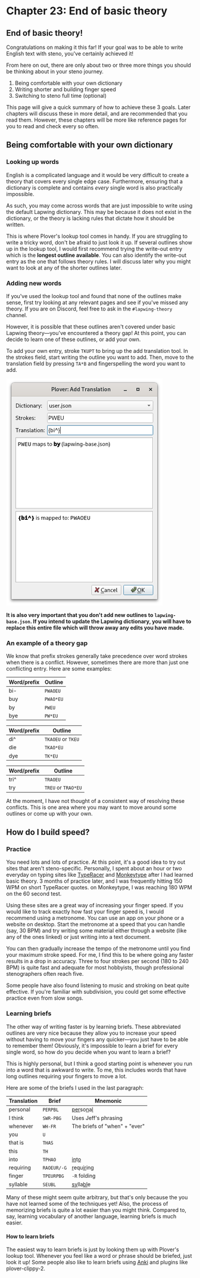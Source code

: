 # Chapter 23: End of basic theory

## End of basic theory!

Congratulations on making it this far! If your goal was to be able to write English text with steno, you've certainly achieved it!

From here on out, there are only about two or three more things you should be thinking about in your steno journey.

1. Being comfortable with your own dictionary
2. Writing shorter and building finger speed
3. Switching to steno full time (optional)

This page will give a quick summary of how to achieve these 3 goals. Later chapters will discuss these in more detail, and are recommended that you read them. However, these chapters will be more like reference pages for you to read and check every so often.

## Being comfortable with your own dictionary

### Looking up words

English is a complicated language and it would be very difficult to create a theory that covers every single edge case. Furthermore, ensuring that a dictionary is complete and contains *every* single word is also practically impossible.

As such, you may come across words that are just impossible to write using the default Lapwing dictionary. This may be because it does not exist in the dictionary, or the theory is lacking rules that dictate how it should be written.

This is where Plover's lookup tool comes in handy. If you are struggling to write a tricky word, don't be afraid to just look it up. If several outlines show up in the lookup tool, I would first recommend trying the write-out entry which is the **longest outline available**. You can also identify the write-out entry as the one that follows theory rules. I will discuss later why you might want to look at any of the shorter outlines later.

### Adding new words

If you've used the lookup tool and found that none of the outlines make sense, first try looking at any relevant pages and see if you've missed any theory. If you are on Discord, feel free to ask in the <code class="code-mono">#lapwing-theory</code> channel.

However, it is possible that these outlines aren't covered under basic Lapwing theory—you've encountered a theory gap! At this point, you can decide to learn one of these outlines, or add your own.

To add your own entry, stroke `TKUPT` to bring up the add translation tool. In the strokes field, start writing the outline you want to add. Then, move to the translation field by pressing `TA*B` and fingerspelling the word you want to add.

![](img/23-add-translation.png)

**It is also very important that you don't add new outlines to <code class="code-mono">lapwing-base.json</code>. If you intend to update the Lapwing dictionary, you will have to replace this entire file which will throw away any edits you have made.**

### An example of a theory gap

We know that prefix strokes generally take precedence over word strokes when there is a conflict. However, sometimes there are more than just one conflicting entry. Here are some examples:

| Word/prefix | Outline |
| ---- | ---- |
| bi- | `PWAOEU` |
| buy | `PWAO*EU` |
| by | `PWEU` |
| bye | `PW*EU` |

| Word/prefix | Outline |
| ---- | ---- |
| di^ | `TKAOEU` or `TKEU` |
| die | `TKAO*EU` |
| dye | `TK*EU` |

| Word/prefix | Outline |
| ---- | ---- |
| tri^ | `TRAOEU` |
| try | `TREU`  or `TRAO*EU` |

At the moment, I have not thought of a consistent way of resolving these conflicts. This is one area where you may want to move around some outlines or come up with your own.

## How do I build speed?

### Practice

You need lots and lots of practice. At this point, it's a good idea to try out sites that aren't steno-specific. Personally, I spent about an hour or two everyday on typing sites like [TypeRacer](https://play.typeracer.com) and [Monkeytype](https://monkeytype.com) after I had learned basic theory. 3 months of practice later, and I was frequently hitting 150 WPM on short TypeRacer quotes. on Monkeytype, I was reaching 180 WPM on the 60 second test.

Using these sites are a great way of increasing your finger speed. If you would like to track exactly how fast your finger speed is, I would recommend using a metronome. You can use an app on your phone or a website on desktop. Start the metronome at a speed that you can handle (say, 30 BPM) and try writing some material either through a website (like any of the ones linked) or just writing into a text document.

You can then gradually increase the tempo of the metronome until you find your maximum stroke speed. For me, I find this to be where going any faster results in a drop in accuracy. Three to four strokes per second (180 to 240 BPM) is quite fast and adequate for most hobbyists, though professional stenographers often reach five.

Some people have also found listening to music and stroking on beat quite effective. If you're familiar with subdivision, you could get some effective practice even from slow songs.

### Learning briefs

The other way of writing faster is by learning briefs. These abbreviated outlines are very nice because they allow you to increase your speed without having to move your fingers any quicker—you just have to be able to remember them! Obviously, it's impossible to learn a brief for every single word, so how do you decide when you want to learn a brief? 

This is highly personal, but I think a good starting point is whenever you run into a word that is awkward to write. To me, this includes words that have long outlines requiring your fingers to move a lot.

Here are some of the briefs I used in the last paragraph:

| Translation | Brief | Mnemonic |
| ---- | ---- | ---- |
| personal | `PERPBL` | <ins>per</ins>so<ins>n</ins>a<ins>l</ins> |
| I think | `SWR-PBG` | Uses Jeff's phrasing |
| whenever | `WH-FR` | The briefs of "when" +  "ever" |
| you | `U` |  |
| that is | `THAS` | |
| this | `TH` | |
| into | `TPHAO` | <ins>in</ins>t<ins>o</ins> |
| requiring | `RAOEUR/-G` | <ins>r</ins>equ<ins>ir</ins>ing |
| finger | `TPEURPBG` | `-R` folding |
| syllable | `SEUBL` | <ins>sy</ins>lla<ins>bl</ins>e |

Many of these might seem quite arbitrary, but that's only because the you have not learned some of the techniques yet! Also, the process of memorizing briefs is quite a lot easier than you might think. Compared to, say, learning vocabulary of another language, learning briefs is much easier.

#### How to learn briefs

The easiest way to learn briefs is just by looking them up with Plover's lookup tool. Whenever you feel like a word or phrase should be briefed, just look it up! Some people also like to learn briefs using [Anki](https://github.com/openstenoproject/plover/wiki/Using-Anki-for-Learning-Stenography) and plugins like plover-clippy-2.
